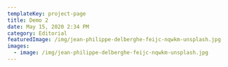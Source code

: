 ```yaml
---
templateKey: project-page
title: Demo 2
date: May 15, 2020 2:34 PM
category: Editorial
featuredImage: /img/jean-philippe-delberghe-feijc-nqwkm-unsplash.jpg
images:
  - image: /img/jean-philippe-delberghe-feijc-nqwkm-unsplash.jpg
---
```

